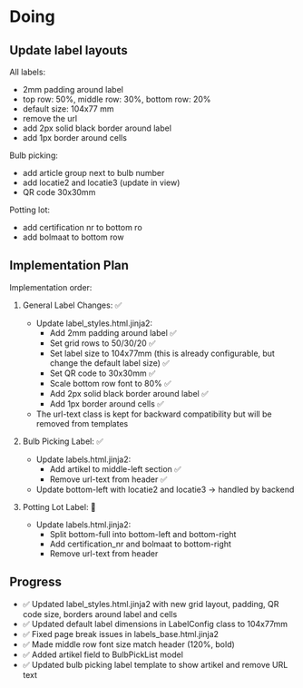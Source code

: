 # Doing

## Update label layouts

All labels:

- 2mm padding around label
- top row: 50%, middle row: 30%, bottom row: 20%
- default size: 104x77 mm
- remove the url
- add 2px solid black border around label
- add 1px border around cells

Bulb picking:

- add article group next to bulb number
- add locatie2 and locatie3 (update in view)
- QR code 30x30mm

Potting lot:

- add certification nr to bottom ro
- add bolmaat to bottom row

## Implementation Plan

Implementation order:

1. General Label Changes: ✅
   - Update label_styles.html.jinja2:
     - Add 2mm padding around label ✅
     - Set grid rows to 50/30/20 ✅
     - Set label size to 104x77mm (this is already configurable, but change the default label size) ✅
     - Set QR code to 30x30mm ✅
     - Scale bottom row font to 80% ✅
     - Add 2px solid black border around label ✅
     - Add 1px border around cells ✅
   - The url-text class is kept for backward compatibility but will be removed from templates

2. Bulb Picking Label: ✅
   - Update labels.html.jinja2:
     - Add artikel to middle-left section ✅
     - Remove url-text from header ✅
   - Update bottom-left with locatie2 and locatie3 -> handled by backend

3. Potting Lot Label: 🔄
   - Update labels.html.jinja2:
     - Split bottom-full into bottom-left and bottom-right
     - Add certification_nr and bolmaat to bottom-right
     - Remove url-text from header

## Progress

- ✅ Updated label_styles.html.jinja2 with new grid layout, padding, QR code size, borders around label and cells
- ✅ Updated default label dimensions in LabelConfig class to 104x77mm
- ✅ Fixed page break issues in labels_base.html.jinja2
- ✅ Made middle row font size match header (120%, bold)
- ✅ Added artikel field to BulbPickList model
- ✅ Updated bulb picking label template to show artikel and remove URL text
